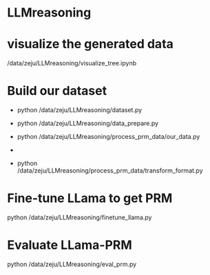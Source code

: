 # LLMreasoning

# visualize the generated data

/data/zeju/LLMreasoning/visualize_tree.ipynb

# Build our dataset

- python /data/zeju/LLMreasoning/dataset.py

- python /data/zeju/LLMreasoning/data_prepare.py

- python /data/zeju/LLMreasoning/process_prm_data/our_data.py
- 
- python /data/zeju/LLMreasoning/process_prm_data/transform_format.py

# Fine-tune LLama to get PRM
python /data/zeju/LLMreasoning/finetune_llama.py

# Evaluate LLama-PRM
python /data/zeju/LLMreasoning/eval_prm.py
